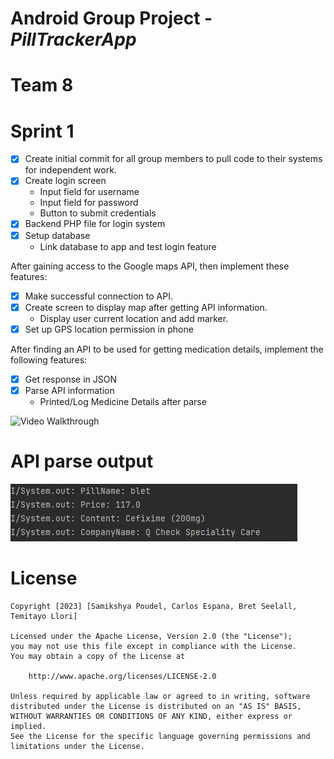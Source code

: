 # Android Group Project  - *PillTrackerApp*
# Team 8
# Sprint 1
- [x] Create initial commit for all group members to pull code to their systems for independent work.
- [x] Create login screen
     * Input field for username
     * Input field for password
     * Button to submit credentials
- [x] Backend PHP file for login system
- [x] Setup database
     * Link database to app and test login feature
     
After gaining access to the Google maps API, then implement these features:
- [x] Make successful connection to API.
- [x] Create screen to display map after getting API information.
     * Display user current location and add marker.
- [x] Set up GPS location permission in phone

After finding an API to be used for getting medication details, implement the following features:
- [x] Get response in JSON
- [x] Parse API information
     * Printed/Log Medicine Details after parse
     
 
 <img src='walkthrough_pillTracker_spring1.gif' title='Video Walkthrough' width='' alt='Video Walkthrough' />
 
 # API parse output
 <img src='pill_tracker.png' title='API' width='' alt='API pic' />
 
 # License

    Copyright [2023] [Samikshya Poudel, Carlos Espana, Bret Seelall, Temitayo Llori]

    Licensed under the Apache License, Version 2.0 (the "License");
    you may not use this file except in compliance with the License.
    You may obtain a copy of the License at

        http://www.apache.org/licenses/LICENSE-2.0

    Unless required by applicable law or agreed to in writing, software
    distributed under the License is distributed on an "AS IS" BASIS,
    WITHOUT WARRANTIES OR CONDITIONS OF ANY KIND, either express or implied.
    See the License for the specific language governing permissions and
    limitations under the License.
